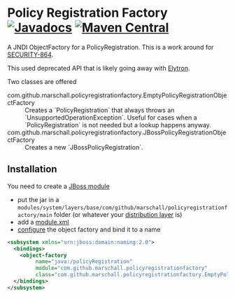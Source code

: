 Policy Registration Factory [![Javadocs](http://www.javadoc.io/badge/com.github.marschall/policy-registration-factory.svg)](http://www.javadoc.io/doc/com.github.marschall/policy-registration-factory) [![Maven Central](https://maven-badges.herokuapp.com/maven-central/com.github.marschall/policy-registration-factory/badge.svg)](https://maven-badges.herokuapp.com/maven-central/com.github.marschall/policy-registration-factory)
===========================

A JNDI ObjectFactory for a PolicyRegistration. This is a work around for [SECURITY-864](https://issues.jboss.org/browse/SECURITY-864).

This used deprecated API that is likely going away with [Elytron](https://docs.jboss.org/author/display/WFLY/WildFly+Elytron+Security).

Two classes are offered

<dl>
  <dt>com.github.marschall.policyregistrationfactory.EmptyPolicyRegistrationObjectFactory</dt>
  <dd>Creates a `PolicyRegistration` that always throws an `UnsupportedOperationException`. Useful for cases when a `PolicyRegistration` is not needed but a lookup happens anyway.</dd>
  <dt>com.github.marschall.policyregistrationfactory.JBossPolicyRegistrationObjectFactory</dt>
  <dd>Creates a new `JBossPolicyRegistration`.</dd>
</dl>


Installation
------------

You need to create a [JBoss module](https://docs.jboss.org/author/display/MODULES/Introduction)

 * put the jar in a `modules/system/layers/base/com/github/marschall/policyregistrationfactory/main` folder (or whatever your [distribution layer](https://developer.jboss.org/wiki/LayeredDistributionsAndModulePathOrganization) is)
 * add a [module.xml](https://github.com/marschall/policy-registration-factory/blob/master/src/main/resources/module.xml)
 * [configure](https://docs.jboss.org/author/display/WFLY10/General+configuration+concepts) the object factory and bind it to a name 


```xml
<subsystem xmlns="urn:jboss:domain:naming:2.0">
  <bindings>
    <object-factory
         name="java:/policyRegistration"
         module="com.github.marschall.policyregistrationfactory"
         class="com.github.marschall.policyregistrationfactory.EmptyPolicyRegistrationObjectFactory"/>
  </bindings>
</subsystem>

```

